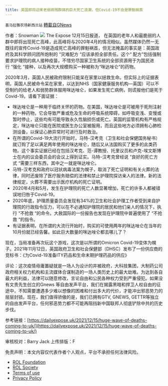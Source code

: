 ```yaml
---
title: 英国即将迎来老弱病残群体的巨大死亡浪潮，但Covid-19不会是罪魁祸首
---
```

`喜马拉雅农场新西兰站` [轉載自GNews](https://gnews.org/zh-hans/1771564/)

作者：Snowman
![](https://assets.gnews.org/wp-content/uploads/2021/12/PHOTO-2021-12-19-22-41-48.jpg)
The Expose 12月15日报道， 在英国的老年人和最脆弱的人群中即将出现死亡高峰，此高峰将与2020年4月的情况相似。虽然媒体仍然一无既往的宣传Covid-19是造成死亡高峰的罪魁祸首，但无法掩盖的事实是：英国政府及其科学顾问团所炮制的 “灾难配方 “应该承担全部责任。这个“ 配方”包括强制要求护理院的病人接种疫苗，不惜穷尽国家卫生系统的全部资源用于为国民进行 “强化 “接种，以及再次大规模购买一种被称为“咪达唑仑”的药物。

2020年3月，英国人民被政府限制只能呆在家里以拯救生命。但实际上的证据表明，英国人民被命令呆在家里，以达到NHS（国家健康服务机构—英国）可以不受制约的给老人和弱势群体服用咪达唑仑，如果发生死亡病例，则谎报他们是死于Covid-19。请看下面证据：

- 咪达唑仑是一种用于临终关怀的药物。在美国，咪达唑仑是可被用于死刑注射的一种药物，它会导致严重或危及生命的呼吸系统障碍，如呼吸变浅、变慢或暂时停止，这些均有可能导致永久性脑损伤或死亡。英国的监管机构有严格规定，咪达唑仑只能在医院或医生办公室被服用，而且这些地方必须拥有心肺检测设备，以保证心肺异常时可进行及时救治。
- 在所谓的Covid-19大流行开始时，马特-汉考克（卫生和社会保健国务秘书）就订购了足以满足两年使用的咪达唑仑，随后又从法国购买了更多的此类药物。这个事实证据已经在包括汉考克、范-谭教授、托里议员和卢克-埃文斯博士在内的议会委员会的会议上得到证实。马特-汉考克曾经说 “良好的死亡方式 “需要三样东西，其中之一就是咪达唑仑。
- 马特-汉考克和政府以冠状病毒法案为幌子，取消了死亡证明和有关火葬的法律，同时还废除了医疗服务赔偿的法律和禁止护理院探访亲人的法律。新的法律规定，火葬不需要出示医疗机构的死亡证明。
- 2020年4月和5月，发生在护理院的死亡人数显著增加，死亡的许多人都被错误地归咎于Covid-19。
- 2020年底，护理质量委员会发现有34%的卫生和社会护理工作者受到来自护理院的行政指令压力，可以在不必通知护理院的居民和他们亲人的情况下，执行 “不抢救 “的命令。大赦国际的一份报告也发现在护理院中普遍使用了 “不抢救 “的指令。
- 有证据表明，在所谓的大流行开始时，购买的可使用两年的咪达唑仑在当年的10月份就已经告馨。如此巨大数量的咪达唑仑都去哪儿了？


现在，当局准备再次玩这个游戏，这次是以所谓的Omicron Covid-19变体为幌子。2021年11月12日，英国政府卫生和社会保健部（DHSC）发布了一份供应商的竞标书：《为Covid-19准备ITY药品和生命末期护理药品的供应》

评论：这次疫情毋庸置疑就是一场人为设计的并被政府，大科技集团，大制药公司政府相关权力机构和主流媒体合谋制造的一场人类历史上的最大劫难。为达到各自最大的利益，法律可以随意修改，言论自由和公民各种权力受到严重侵犯。如果没有文贵先生创立的Gnews 等自由发声平台，我们在揭露黑暗和捍卫人权自由的征途中，不知需要遭遇多少难以想像的困难和付出多大的代价，才能冲出邪恶势力的层层封锁。现在，我们值得骄傲的是，我们已拥有GTV, GNEWS, GETTR等独立的自由发声平台，任何邪恶势力都不可能再阻挡新中国联邦人彻底铲除中共的历史步伐。

参考链接：[https://dailyexpose.uk/2021/12/15/huge-wave-of-deaths-coming-to-uk/](https://dailyexpose.uk/2021/12/15/huge-wave-of-deaths-coming-to-uk/)

审核校对：Barry Jack
上传排版：F

 

免责声明：本文内容仅代表作者个人观点，平台不承担任何法律风险。

- [ROL Foundation](https://rolfoundation.org/)
- [ROL Society](https://rolsociety.org/)
- [Terms of use](https://gnews.org/terms-of-use-3/)
- [Privacy Policy](https://gnews.org/privacy-policy/)

